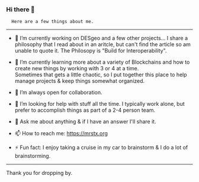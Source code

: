 ### Hi there 👋 
      Here are a few things about me.
-------------

- 🔭 I’m currently working on DESgeo and a few other projects...  I share a philosophy that I read about in an aritcle, 
      but can't find the article so am unable to quote it.  The Philosopy is "Build for Interoperability".

- 🌱 I’m currently learning more about a variety of Blockchains and how to create new things by working with 3 or 4 at a time.  
      Sometimes that gets a little chaotic, so I put together this place to help manage projects & keep things somewhat organized.

- 👯 I’m always open for collaboration.

- 🤔 I’m looking for help with stuff all the time.  I typically work alone, 
      but prefer to accomplish things as part of a 2-4 person team.

- 💬 Ask me about anything & if I have an answer I'll share it.

- 📫 How to reach me:  https://mrstx.org 

- ⚡ Fun fact: I enjoy taking a cruise in my car to brainstorm & I do a lot of brainstorming.
-------------

Thank you for dropping by. 

